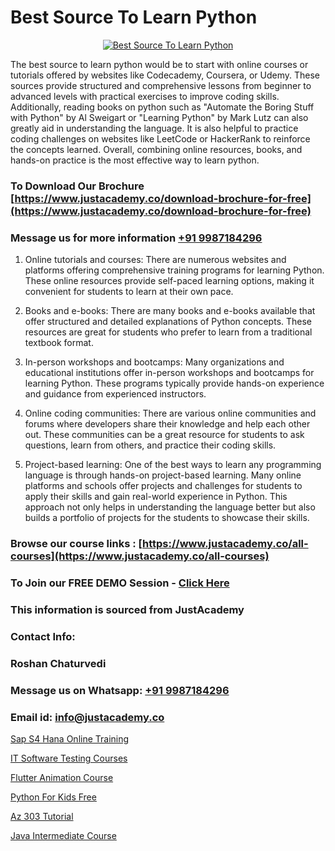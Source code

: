 # Best Source To Learn Python

<p align="center">
  <a href="https://justacademy.co/course-detail/python-training">
    <img src="https://justacademy.co/storage2/course_image/1709713400_course_image.webp" alt="Best Source To Learn Python">
  </a>
</p>


The best source to learn python would be to start with online courses or tutorials offered by websites like Codecademy, Coursera, or Udemy. These sources provide structured and comprehensive lessons from beginner to advanced levels with practical exercises to improve coding skills. Additionally, reading books on python such as "Automate the Boring Stuff with Python" by Al Sweigart or "Learning Python" by Mark Lutz can also greatly aid in understanding the language. It is also helpful to practice coding challenges on websites like LeetCode or HackerRank to reinforce the concepts learned. Overall, combining online resources, books, and hands-on practice is the most effective way to learn python. 
### To Download Our Brochure [https://www.justacademy.co/download-brochure-for-free](https://www.justacademy.co/download-brochure-for-free)
### Message us for more information [+91 9987184296](https://api.whatsapp.com/send?phone=919987184296)
1) Online tutorials and courses: There are numerous websites and platforms offering comprehensive training programs for learning Python. These online resources provide self-paced learning options, making it convenient for students to learn at their own pace.

2) Books and e-books: There are many books and e-books available that offer structured and detailed explanations of Python concepts. These resources are great for students who prefer to learn from a traditional textbook format.

3) In-person workshops and bootcamps: Many organizations and educational institutions offer in-person workshops and bootcamps for learning Python. These programs typically provide hands-on experience and guidance from experienced instructors.

4) Online coding communities: There are various online communities and forums where developers share their knowledge and help each other out. These communities can be a great resource for students to ask questions, learn from others, and practice their coding skills.

5) Project-based learning: One of the best ways to learn any programming language is through hands-on project-based learning. Many online platforms and schools offer projects and challenges for students to apply their skills and gain real-world experience in Python. This approach not only helps in understanding the language better but also builds a portfolio of projects for the students to showcase their skills.

### Browse our course links : [https://www.justacademy.co/all-courses](https://www.justacademy.co/all-courses) 
### To Join our FREE DEMO Session - [Click Here](https://www.justacademy.co/register-for-course-demo)


### This information is sourced from JustAcademy
### Contact Info:
### Roshan Chaturvedi
### Message us on Whatsapp: [+91 9987184296](https://api.whatsapp.com/send?phone=919987184296)
### Email id: [info@justacademy.co](mailto:info@justacademy.co)
                
[Sap S4 Hana Online Training](https://www.linkedin.com/pulse/sap-s4-hana-online-training-justacademy-cupertino-xo9bc/)

[IT Software Testing Courses](https://www.linkedin.com/pulse/software-testing-courses-justacademy-kolkata-walme?trackingId=Dcb6fJJkuRzSYeVxgtVYCA%3D%3D&lipi=urn%3Ali%3Apage%3Ad_flagship3_company_admin%3BZ3buGVXtSt2MpOd2OMz6cQ%3D%3D)

[Flutter Animation Course](https://medium.com/@akanshapatil/flutter-animation-course-1ca89c019264)

[Python For Kids Free](https://medium.com/@justacademytraining/python-for-kids-free-74326be129fe)

[Az 303 Tutorial](https://justacademyin.github.io/justacademy/az-303-tutorial)

[Java Intermediate Course](https://justacademyin.github.io/justacademy/java-intermediate-course)

